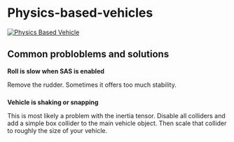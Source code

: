 # Physics-based-vehicles
[![Physics Based Vehicle](https://img.youtube.com/vi/0A-C57Njkp0/0.jpg)](https://youtu.be/0A-C57Njkp0)

<h2> Common probloblems and solutions </h2>
<b> Roll is slow when SAS is enabled </b>
<p> Remove the rudder. Sometimes it offers too much stability. </p>
<h3></h3>
<b> Vehicle is shaking or snapping </b>
<p> This is most likely a problem with the inertia tensor. Disable all colliders and add a simple box collider to the main vehicle object.
Then scale that collider to roughly the size of your vehicle. </p>
